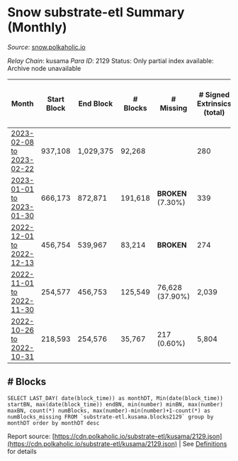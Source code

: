 # Snow substrate-etl Summary (Monthly)

_Source_: [snow.polkaholic.io](https://snow.polkaholic.io)

*Relay Chain*: kusama
*Para ID*: 2129
Status: Only partial index available: Archive node unavailable


| Month | Start Block | End Block | # Blocks | # Missing | # Signed Extrinsics (total) | # Active Accounts (avg) | # Addresses with Balances (max) | Issues |
| ----- | ----------- | --------- | -------- | --------- | --------------------------- | ----------------------- | ------------------------------- | ------ |
| [2023-02-08 to 2023-02-22](/kusama/2129-snow/2023-02-28.md) | 937,108 | 1,029,375 | 92,268 |   | 280 | 10 |  | - | 
| [2023-01-01 to 2023-01-30](/kusama/2129-snow/2023-01-31.md) | 666,173 | 872,871 | 191,618 |  **BROKEN** (7.30%) | 339 | 5 | 5,580 | - | 
| [2022-12-01 to 2022-12-13](/kusama/2129-snow/2022-12-31.md) | 456,754 | 539,967 | 83,214 |  **BROKEN**  | 274 | 11 | 5,293 | - | 
| [2022-11-01 to 2022-11-30](/kusama/2129-snow/2022-11-30.md) | 254,577 | 456,753 | 125,549 | 76,628 (37.90%) | 2,039 | 55 |  | - | 
| [2022-10-26 to 2022-10-31](/kusama/2129-snow/2022-10-31.md) | 218,593 | 254,576 | 35,767 | 217 (0.60%) | 5,804 | 588 |  | - | 

## # Blocks
```
SELECT LAST_DAY( date(block_time)) as monthDT, Min(date(block_time)) startBN, max(date(block_time)) endBN, min(number) minBN, max(number) maxBN, count(*) numBlocks, max(number)-min(number)+1-count(*) as numBlocks_missing FROM `substrate-etl.kusama.blocks2129` group by monthDT order by monthDT desc
```



Report source: [https://cdn.polkaholic.io/substrate-etl/kusama/2129.json](https://cdn.polkaholic.io/substrate-etl/kusama/2129.json) | See [Definitions](/DEFINITIONS.md) for details
